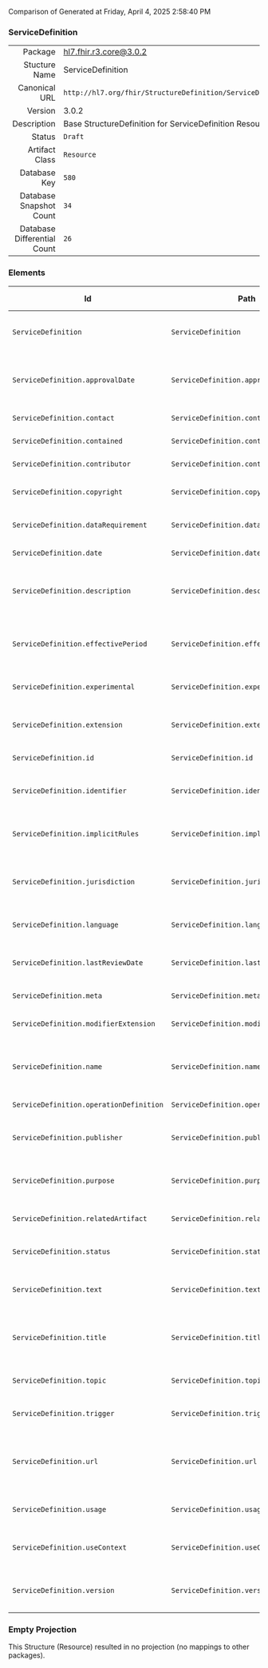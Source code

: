 Comparison of 
Generated at Friday, April 4, 2025 2:58:40 PM

### ServiceDefinition

|      |     |
| ---: | --- |
| Package | hl7.fhir.r3.core@3.0.2 |
| Stucture Name | ServiceDefinition |
| Canonical URL | `http://hl7.org/fhir/StructureDefinition/ServiceDefinition` |
| Version | 3.0.2 |
| Description | Base StructureDefinition for ServiceDefinition Resource |
| Status | `Draft` |
| Artifact Class | `Resource` |
| Database Key | `580` |
| Database Snapshot Count | `34` |
| Database Differential Count | `26` |

### Elements

| Id | Path | Name | Base Path | Short | Cardinality | Collated Type | Binding Strength | Binding Value Set |
| -- | ---- | ---- | --------- | ----- | ----------- | ------------- | ---------------- | ----------------- |
| `ServiceDefinition` | `ServiceDefinition` | `ServiceDefinition` | ServiceDefinition | A description of decision support service functionality | 0..* | ServiceDefinition |  |  |
| `ServiceDefinition.approvalDate` | `ServiceDefinition.approvalDate` | `approvalDate` |  | When the service definition was approved by publisher | 0..1 | date |  |  |
| `ServiceDefinition.contact` | `ServiceDefinition.contact` | `contact` |  | Contact details for the publisher | 0..* | ContactDetail |  |  |
| `ServiceDefinition.contained` | `ServiceDefinition.contained` | `contained` | DomainResource.contained | Contained, inline Resources | 0..* | Resource |  |  |
| `ServiceDefinition.contributor` | `ServiceDefinition.contributor` | `contributor` |  | A content contributor | 0..* | Contributor |  |  |
| `ServiceDefinition.copyright` | `ServiceDefinition.copyright` | `copyright` |  | Use and/or publishing restrictions | 0..1 | markdown |  |  |
| `ServiceDefinition.dataRequirement` | `ServiceDefinition.dataRequirement` | `dataRequirement` |  | What data is used by the module | 0..* | DataRequirement |  |  |
| `ServiceDefinition.date` | `ServiceDefinition.date` | `date` |  | Date this was last changed | 0..1 | dateTime |  |  |
| `ServiceDefinition.description` | `ServiceDefinition.description` | `description` |  | Natural language description of the service definition | 0..1 | markdown |  |  |
| `ServiceDefinition.effectivePeriod` | `ServiceDefinition.effectivePeriod` | `effectivePeriod` |  | When the service definition is expected to be used | 0..1 | Period |  |  |
| `ServiceDefinition.experimental` | `ServiceDefinition.experimental` | `experimental` |  | For testing purposes, not real usage | 0..1 | boolean |  |  |
| `ServiceDefinition.extension` | `ServiceDefinition.extension` | `extension` | DomainResource.extension | Additional Content defined by implementations | 0..* | Extension |  |  |
| `ServiceDefinition.id` | `ServiceDefinition.id` | `id` | Resource.id | Logical id of this artifact | 0..1 | id |  |  |
| `ServiceDefinition.identifier` | `ServiceDefinition.identifier` | `identifier` |  | Additional identifier for the service definition | 0..* | Identifier |  |  |
| `ServiceDefinition.implicitRules` | `ServiceDefinition.implicitRules` | `implicitRules` | Resource.implicitRules | A set of rules under which this content was created | 0..1 | uri |  |  |
| `ServiceDefinition.jurisdiction` | `ServiceDefinition.jurisdiction` | `jurisdiction` |  | Intended jurisdiction for service definition (if applicable) | 0..* | CodeableConcept | `Extensible` | `http://hl7.org/fhir/ValueSet/jurisdiction` |
| `ServiceDefinition.language` | `ServiceDefinition.language` | `language` | Resource.language | Language of the resource content | 0..1 | code | `Extensible` | `http://hl7.org/fhir/ValueSet/languages` |
| `ServiceDefinition.lastReviewDate` | `ServiceDefinition.lastReviewDate` | `lastReviewDate` |  | When the service definition was last reviewed | 0..1 | date |  |  |
| `ServiceDefinition.meta` | `ServiceDefinition.meta` | `meta` | Resource.meta | Metadata about the resource | 0..1 | Meta |  |  |
| `ServiceDefinition.modifierExtension` | `ServiceDefinition.modifierExtension` | `modifierExtension` | DomainResource.modifierExtension | Extensions that cannot be ignored | 0..* | Extension |  |  |
| `ServiceDefinition.name` | `ServiceDefinition.name` | `name` |  | Name for this service definition (computer friendly) | 0..1 | string |  |  |
| `ServiceDefinition.operationDefinition` | `ServiceDefinition.operationDefinition` | `operationDefinition` |  | Operation to invoke | 0..1 | Reference(http://hl7.org/fhir/StructureDefinition/OperationDefinition) |  |  |
| `ServiceDefinition.publisher` | `ServiceDefinition.publisher` | `publisher` |  | Name of the publisher (organization or individual) | 0..1 | string |  |  |
| `ServiceDefinition.purpose` | `ServiceDefinition.purpose` | `purpose` |  | Why this service definition is defined | 0..1 | markdown |  |  |
| `ServiceDefinition.relatedArtifact` | `ServiceDefinition.relatedArtifact` | `relatedArtifact` |  | Additional documentation, citations, etc | 0..* | RelatedArtifact |  |  |
| `ServiceDefinition.status` | `ServiceDefinition.status` | `status` |  | draft \| active \| retired \| unknown | 1..1 | code | `Required` | `http://hl7.org/fhir/ValueSet/publication-status` |
| `ServiceDefinition.text` | `ServiceDefinition.text` | `text` | DomainResource.text | Text summary of the resource, for human interpretation | 0..1 | Narrative |  |  |
| `ServiceDefinition.title` | `ServiceDefinition.title` | `title` |  | Name for this service definition (human friendly) | 0..1 | string |  |  |
| `ServiceDefinition.topic` | `ServiceDefinition.topic` | `topic` |  | E.g. Education, Treatment, Assessment, etc | 0..* | CodeableConcept | `Example` | `http://hl7.org/fhir/ValueSet/definition-topic` |
| `ServiceDefinition.trigger` | `ServiceDefinition.trigger` | `trigger` |  | "when" the module should be invoked | 0..* | TriggerDefinition |  |  |
| `ServiceDefinition.url` | `ServiceDefinition.url` | `url` |  | Logical URI to reference this service definition (globally unique) | 0..1 | uri |  |  |
| `ServiceDefinition.usage` | `ServiceDefinition.usage` | `usage` |  | Describes the clinical usage of the module | 0..1 | string |  |  |
| `ServiceDefinition.useContext` | `ServiceDefinition.useContext` | `useContext` |  | Context the content is intended to support | 0..* | UsageContext |  |  |
| `ServiceDefinition.version` | `ServiceDefinition.version` | `version` |  | Business version of the service definition | 0..1 | string |  |  |
### Empty Projection

This Structure (Resource) resulted in no projection (no mappings to other packages).

